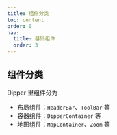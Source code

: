 ```yaml
---
title: 组件分类
toc: content
order: 0
nav:
  title: 基础组件
  order: 3
---
```


## 组件分类

Dipper 里组件分为

- 布局组件：`HeaderBar`、`ToolBar` 等
- 容器组件：`DipperContainer` 等
- 地图组件：`MapContainer`、`Zoom` 等
